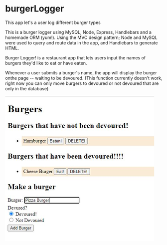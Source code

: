# burgerLogger
This app let's a user log different burger types

This is a burger logger using MySQL, Node, Express, Handlebars and a homemade ORM (yum!). Using the MVC design pattern; Node and MySQL were used to query and route data in the app, and Handlebars to generate HTML.

Burger Logger! is a restaurant app that lets users input the names of burgers they'd like to eat or have eaten.


Whenever a user submits a burger's name, the  app will display the burger onthe page -- waiting to be devoured.
(This function currently doesn't work, right now you can only move burgers to devoured or not devoured that are only in the database)

![](/images/burgers.JPG)